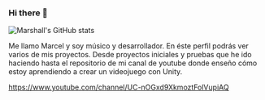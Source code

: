 ### Hi there 👋
![Marshall's GitHub stats](https://github-readme-stats.vercel.app/api?username=Marshall-Bits&show_icons=true&theme=radical)

Me llamo Marcel y soy músico y desarrollador.
En éste perfil podrás ver varios de mis proyectos. Desde proyectos iniciales y pruebas que he ido haciendo hasta el repositorio de mi canal de youtube donde enseño cómo estoy aprendiendo a crear un videojuego con Unity. 

https://www.youtube.com/channel/UC-nOGxd9XkmoztFolVupiAQ
 

 
